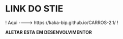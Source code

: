 <h1>LINK DO STIE</h1>

<p> ! Aqui ----> https://kaka-bip.github.io/CARROS-2.1/ !</p>
<p><strong>ALETAR ESTA EM DESENVOLVIMENTOR </strong<></p>
